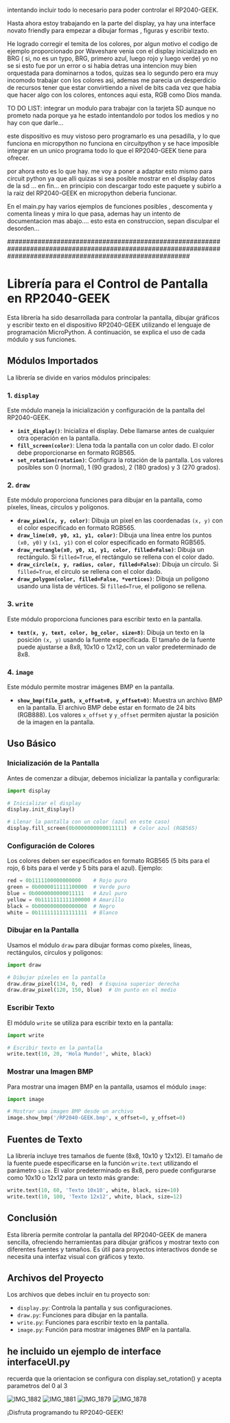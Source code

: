 intentando incluir todo lo necesario para poder controlar el RP2040-GEEK. 

Hasta ahora estoy trabajando en la parte del display, ya hay una interface novato friendly para empezar a dibujar formas , figuras y escribir texto.

He logrado corregir el temita de los colores, por algun motivo el codigo de ejemplo proporcionado por Waveshare venia con el display inicializado en BRG ( si, no es un typo, BRG, primero azul, luego rojo y luego verde) yo no se si esto fue por un error o si habia detras una intencion muy bien orquestada para dominarnos a todos, quizas sea lo segundo pero era muy incomodo trabajar con los colores asi, ademas me parecia un desperdicio de recursos tener que estar convirtiendo a nivel de bits cada vez que habia que hacer algo con los colores, entonces aqui esta, RGB como Dios manda.

TO DO LIST:
integrar un modulo para trabajar con la tarjeta SD aunque no prometo nada porque ya he estado intentandolo por todos los medios y no hay con que darle...

este dispositivo es muy vistoso pero programarlo es una pesadilla, y lo que funciona en micropython no funciona en circuitpython y se hace imposible integrar en un unico programa todo lo que el RP2040-GEEK tiene para ofrecer.

por ahora esto es lo que hay. 
me voy a poner a adaptar esto mismo para circuit python ya que alli quizas si sea posible mostrar en el display datos de la sd ... en fin...
en principio con descargar todo este paquete y subirlo a la raiz del RP2040-GEEK en micropython deberia funcionar.

En el main.py hay varios ejemplos de funciones posibles , descomenta y comenta lineas y mira lo que pasa, ademas hay un intento de documentacion mas abajo.... 
esto esta en construccion, sepan disculpar el desorden...

################################################################################################################################################################


# Librería para el Control de Pantalla en RP2040-GEEK

Esta librería ha sido desarrollada para controlar la pantalla, dibujar gráficos y escribir texto en el dispositivo RP2040-GEEK utilizando el lenguaje de programación MicroPython. A continuación, se explica el uso de cada módulo y sus funciones.

## Módulos Importados
La librería se divide en varios módulos principales:

### 1. `display`
Este módulo maneja la inicialización y configuración de la pantalla del RP2040-GEEK.

- **`init_display()`**: Inicializa el display. Debe llamarse antes de cualquier otra operación en la pantalla.
- **`fill_screen(color)`**: Llena toda la pantalla con un color dado. El color debe proporcionarse en formato RGB565.
- **`set_rotation(rotation)`**: Configura la rotación de la pantalla. Los valores posibles son 0 (normal), 1 (90 grados), 2 (180 grados) y 3 (270 grados).

### 2. `draw`
Este módulo proporciona funciones para dibujar en la pantalla, como píxeles, líneas, círculos y polígonos.

- **`draw_pixel(x, y, color)`**: Dibuja un píxel en las coordenadas `(x, y)` con el color especificado en formato RGB565.
- **`draw_line(x0, y0, x1, y1, color)`**: Dibuja una línea entre los puntos `(x0, y0)` y `(x1, y1)` con el color especificado en formato RGB565.
- **`draw_rectangle(x0, y0, x1, y1, color, filled=False)`**: Dibuja un rectángulo. Si `filled=True`, el rectángulo se rellena con el color dado.
- **`draw_circle(x, y, radius, color, filled=False)`**: Dibuja un círculo. Si `filled=True`, el círculo se rellena con el color dado.
- **`draw_polygon(color, filled=False, *vertices)`**: Dibuja un polígono usando una lista de vértices. Si `filled=True`, el polígono se rellena.

### 3. `write`
Este módulo proporciona funciones para escribir texto en la pantalla.

- **`text(x, y, text, color, bg_color, size=8)`**: Dibuja un texto en la posición `(x, y)` usando la fuente especificada. El tamaño de la fuente puede ajustarse a 8x8, 10x10 o 12x12, con un valor predeterminado de 8x8.

### 4. `image`
Este módulo permite mostrar imágenes BMP en la pantalla.

- **`show_bmp(file_path, x_offset=0, y_offset=0)`**: Muestra un archivo BMP en la pantalla. El archivo BMP debe estar en formato de 24 bits (RGB888). Los valores `x_offset` y `y_offset` permiten ajustar la posición de la imagen en la pantalla.

## Uso Básico
### Inicialización de la Pantalla
Antes de comenzar a dibujar, debemos inicializar la pantalla y configurarla:
```python
import display

# Inicializar el display
display.init_display()

# Llenar la pantalla con un color (azul en este caso)
display.fill_screen(0b0000000000011111)  # Color azul (RGB565)
```

### Configuración de Colores
Los colores deben ser especificados en formato RGB565 (5 bits para el rojo, 6 bits para el verde y 5 bits para el azul). Ejemplo:
```python
red = 0b1111100000000000    # Rojo puro
green = 0b0000011111100000  # Verde puro
blue = 0b0000000000011111   # Azul puro
yellow = 0b1111111111100000 # Amarillo
black = 0b0000000000000000  # Negro
white = 0b1111111111111111  # Blanco
```

### Dibujar en la Pantalla
Usamos el módulo `draw` para dibujar formas como píxeles, líneas, rectángulos, círculos y polígonos:
```python
import draw

# Dibujar píxeles en la pantalla
draw.draw_pixel(134, 0, red)  # Esquina superior derecha
draw.draw_pixel(120, 150, blue)  # Un punto en el medio
```

### Escribir Texto
El módulo `write` se utiliza para escribir texto en la pantalla:
```python
import write

# Escribir texto en la pantalla
write.text(10, 20, 'Hola Mundo!', white, black)
```

### Mostrar una Imagen BMP
Para mostrar una imagen BMP en la pantalla, usamos el módulo `image`:
```python
import image

# Mostrar una imagen BMP desde un archivo
image.show_bmp('/RP2040-GEEK.bmp', x_offset=0, y_offset=0)
```

## Fuentes de Texto
La librería incluye tres tamaños de fuente (8x8, 10x10 y 12x12). El tamaño de la fuente puede especificarse en la función `write.text` utilizando el parámetro `size`. El valor predeterminado es 8x8, pero puede configurarse como 10x10 o 12x12 para un texto más grande:
```python
write.text(10, 60, 'Texto 10x10', white, black, size=10)
write.text(10, 100, 'Texto 12x12', white, black, size=12)
```

## Conclusión
Esta librería permite controlar la pantalla del RP2040-GEEK de manera sencilla, ofreciendo herramientas para dibujar gráficos y mostrar texto con diferentes fuentes y tamaños. Es útil para proyectos interactivos donde se necesita una interfaz visual con gráficos y texto.

## Archivos del Proyecto
Los archivos que debes incluir en tu proyecto son:
- `display.py`: Controla la pantalla y sus configuraciones.
- `draw.py`: Funciones para dibujar en la pantalla.
- `write.py`: Funciones para escribir texto en la pantalla.
- `image.py`: Función para mostrar imágenes BMP en la pantalla.


## he incluido un ejemplo de interface interfaceUI.py


recuerda que la orientacion se configura con display.set_rotation() y acepta parametros del 0 al 3



![IMG_1882](https://github.com/user-attachments/assets/df68ff27-4022-4d0e-901a-21abf9b9b07e)
![IMG_1881](https://github.com/user-attachments/assets/cd6c3893-b11c-4a10-a58c-c938ec3d052f)
![IMG_1879](https://github.com/user-attachments/assets/e176c2e7-3a4a-4ce4-924d-26effd9efd2a)
![IMG_1878](https://github.com/user-attachments/assets/de036cd3-ae57-4a32-ad78-3d5947d1dcdc)




¡Disfruta programando tu RP2040-GEEK!


